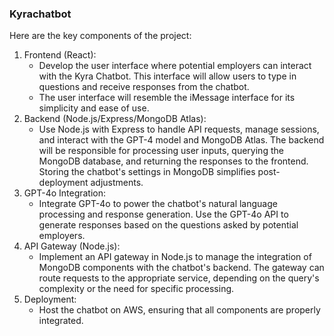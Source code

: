 ### Kyrachatbot

Here are the key components of the project:

1. Frontend (React):
    * Develop the user interface where potential employers can interact with the Kyra Chatbot. This interface will allow users to type in questions and receive responses from the chatbot.
    * The user interface will resemble the iMessage interface for its simplicity and ease of use.
2. Backend (Node.js/Express/MongoDB Atlas):
    * Use Node.js with Express to handle API requests, manage sessions, and interact with the GPT-4 model and MongoDB Atlas. The backend will be responsible for processing user inputs, querying the MongoDB database, and returning the responses to the frontend. Storing the chatbot's settings in MongoDB simplifies post-deployment adjustments. 
3. GPT-4o Integration:
    * Integrate GPT-4o to power the chatbot's natural language processing and response generation. Use the GPT-4o API to generate responses based on the questions asked by potential employers.
4. API Gateway (Node.js):
    * Implement an API gateway in Node.js to manage the integration of MongoDB components with the chatbot's backend. The gateway can route requests to the appropriate service, depending on the query's complexity or the need for specific processing.
5. Deployment:
    * Host the chatbot on AWS, ensuring that all components are properly integrated.
